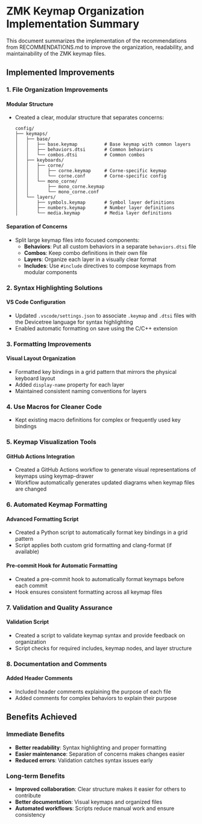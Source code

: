 # ZMK Keymap Organization Implementation Summary

This document summarizes the implementation of the recommendations from RECOMMENDATIONS.md to improve the organization, readability, and maintainability of the ZMK keymap files.

## Implemented Improvements

### 1. File Organization Improvements

#### Modular Structure
- Created a clear, modular structure that separates concerns:
  ```
  config/
  ├── keymaps/
  │   ├── base/
  │   │   ├── base.keymap          # Base keymap with common layers
  │   │   ├── behaviors.dtsi       # Common behaviors
  │   │   └── combos.dtsi          # Common combos
  │   ├── keyboards/
  │   │   ├── corne/
  │   │   │   ├── corne.keymap     # Corne-specific keymap
  │   │   │   └── corne.conf       # Corne-specific config
  │   │   └── mono_corne/
  │   │       ├── mono_corne.keymap
  │   │       └── mono_corne.conf
  │   └── layers/
  │       ├── symbols.keymap       # Symbol layer definitions
  │       ├── numbers.keymap       # Number layer definitions
  │       └── media.keymap         # Media layer definitions
  ```

#### Separation of Concerns
- Split large keymap files into focused components:
  - **Behaviors**: Put all custom behaviors in a separate `behaviors.dtsi` file
  - **Combos**: Keep combo definitions in their own file
  - **Layers**: Organize each layer in a visually clear format
  - **Includes**: Use `#include` directives to compose keymaps from modular components

### 2. Syntax Highlighting Solutions

#### VS Code Configuration
- Updated `.vscode/settings.json` to associate `.keymap` and `.dtsi` files with the Devicetree language for syntax highlighting
- Enabled automatic formatting on save using the C/C++ extension

### 3. Formatting Improvements

#### Visual Layout Organization
- Formatted key bindings in a grid pattern that mirrors the physical keyboard layout
- Added `display-name` property for each layer
- Maintained consistent naming conventions for layers

### 4. Use Macros for Cleaner Code
- Kept existing macro definitions for complex or frequently used key bindings

### 5. Keymap Visualization Tools

#### GitHub Actions Integration
- Created a GitHub Actions workflow to generate visual representations of keymaps using keymap-drawer
- Workflow automatically generates updated diagrams when keymap files are changed

### 6. Automated Keymap Formatting

#### Advanced Formatting Script
- Created a Python script to automatically format key bindings in a grid pattern
- Script applies both custom grid formatting and clang-format (if available)

#### Pre-commit Hook for Automatic Formatting
- Created a pre-commit hook to automatically format keymaps before each commit
- Hook ensures consistent formatting across all keymap files

### 7. Validation and Quality Assurance

#### Validation Script
- Created a script to validate keymap syntax and provide feedback on organization
- Script checks for required includes, keymap nodes, and layer structure

### 8. Documentation and Comments

#### Added Header Comments
- Included header comments explaining the purpose of each file
- Added comments for complex behaviors to explain their purpose

## Benefits Achieved

### Immediate Benefits
- **Better readability**: Syntax highlighting and proper formatting
- **Easier maintenance**: Separation of concerns makes changes easier
- **Reduced errors**: Validation catches syntax issues early

### Long-term Benefits
- **Improved collaboration**: Clear structure makes it easier for others to contribute
- **Better documentation**: Visual keymaps and organized files
- **Automated workflows**: Scripts reduce manual work and ensure consistency